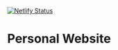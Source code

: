 [![Netlify Status](https://api.netlify.com/api/v1/badges/c908cb82-7dd0-4fc2-bd04-0af469437d76/deploy-status)](https://app.netlify.com/sites/resonant-toffee-cc9782/deploys)

# Personal Website

